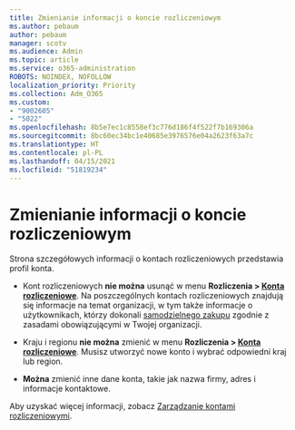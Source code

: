 ```yaml
---
title: Zmienianie informacji o koncie rozliczeniowym
ms.author: pebaum
author: pebaum
manager: scotv
ms.audience: Admin
ms.topic: article
ms.service: o365-administration
ROBOTS: NOINDEX, NOFOLLOW
localization_priority: Priority
ms.collection: Adm_O365
ms.custom:
- "9002605"
- "5022"
ms.openlocfilehash: 8b5e7ec1c8558ef3c776d186f4f522f7b169306a
ms.sourcegitcommit: 8bc60ec34bc1e40685e3976576e04a2623f63a7c
ms.translationtype: HT
ms.contentlocale: pl-PL
ms.lasthandoff: 04/15/2021
ms.locfileid: "51819234"
---
```

# <a name="change-billing-account-information"></a>Zmienianie informacji o koncie rozliczeniowym

Strona szczegółowych informacji o kontach rozliczeniowych przedstawia profil konta.

- Kont rozliczeniowych **nie można** usunąć w menu **Rozliczenia > [Konta rozliczeniowe](https://go.microsoft.com/fwlink/p/?linkid=2084771)**. Na poszczególnych kontach rozliczeniowych znajdują się informacje na temat organizacji, w tym także informacje o użytkownikach, którzy dokonali [samodzielnego zakupu](https://docs.microsoft.com/microsoft-365/commerce/subscriptions/manage-self-service-purchases-admins) zgodnie z zasadami obowiązującymi w Twojej organizacji. 

- Kraju i regionu **nie można** zmienić w menu **Rozliczenia > [Konta rozliczeniowe](https://go.microsoft.com/fwlink/p/?linkid=2084771)**. Musisz utworzyć nowe konto i wybrać odpowiedni kraj lub region. 

- **Można** zmienić inne dane konta, takie jak nazwa firmy, adres i informacje kontaktowe. 

Aby uzyskać więcej informacji, zobacz [Zarządzanie kontami rozliczeniowymi](https://docs.microsoft.com/microsoft-365/commerce/manage-billing-accounts). 
